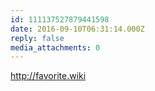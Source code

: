 ```yaml
---
id: 111137527879441598
date: 2016-09-10T06:31:14.000Z
reply: false
media_attachments: 0
---
```


http://favorite.wiki 

